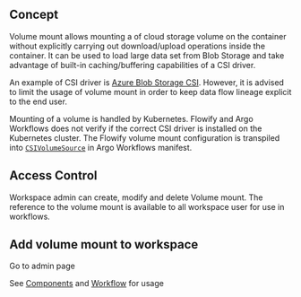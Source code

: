 ## Concept
Volume mount allows mounting a of cloud storage volume on the container without explicitly carrying out download/upload operations inside the container. It can be used to load large data set from Blob Storage and take advantage of built-in caching/buffering capabilities of a CSI driver. 

An example of CSI driver is [Azure Blob Storage CSI](https://github.com/kubernetes-sigs/blob-csi-driver). However, it is advised to limit the usage of volume mount in order to keep data flow lineage explicit to the end user.

Mounting of a volume is handled by Kubernetes. Flowify and Argo Workflows does not verify if the correct CSI driver is installed on the Kubernetes cluster. The Flowify volume mount configuration is transpiled into [`CSIVolumeSource`](https://argoproj.github.io/argo-workflows/fields/#csivolumesource) in Argo Workflows manifest.


## Access Control
Workspace admin can create, modify and delete Volume mount. The reference to the volume mount is available to all workspace user for use in workflows.

## Add volume mount to workspace
Go to admin page

See [Components](./bricks.md#add-volume-mount) and [Workflow](./workflows.md#volume-mount) for usage